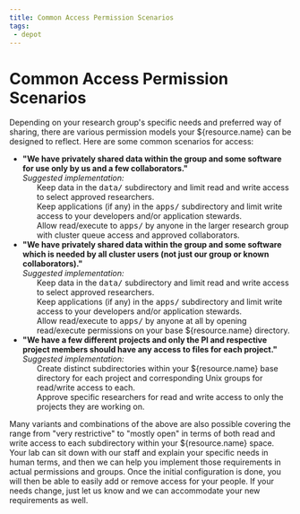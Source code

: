 ```yaml
---
title: Common Access Permission Scenarios
tags:
 - depot
---
```


# Common Access Permission Scenarios

Depending on your research group's specific needs and preferred way of sharing, there are various permission models your ${resource.name} can be designed to reflect.  Here are some common scenarios for access:

<ul>
 <li>
 <strong>"We have privately shared data within the group and some software for use only by us and a few collaborators."</strong><br />
 <em>Suggested implementation:</em><br />
 <div style="padding-left: 1.8em;">
 Keep data in the <kbd>data/</kbd> subdirectory and limit read and write access to select approved researchers.<br />
 Keep applications (if any) in the <kbd>apps/</kbd> subdirectory and limit write access to your developers and/or application stewards.<br />
 Allow read/execute to <kbd>apps/</kbd> by anyone in the larger research group with cluster queue access and approved collaborators.
 </div>
 </li>
 <li>
 <strong>"We have privately shared data within the group and some software which is needed by all cluster users (not just our group or known collaborators)."</strong><br />
 <em>Suggested implementation:</em><br />
 <div style="padding-left: 1.8em;">
 Keep data in the <kbd>data/</kbd> subdirectory and limit read and write access to select approved researchers.<br />
 Keep applications (if any) in the <kbd>apps/</kbd> subdirectory and limit write access to your developers and/or application stewards.<br />
 Allow read/execute to <kbd>apps/</kbd> by anyone at all by opening read/execute permissions on your base ${resource.name} directory.
 </div>
 </li>
 <li>
 <strong>"We have a few different projects and only the PI and respective project members should have any access to files for each project."</strong><br />
 <em>Suggested implementation:</em><br />
 <div style="padding-left: 1.8em;">
 Create distinct subdirectories within your ${resource.name} base directory for each project and corresponding Unix groups for read/write access to each.<br />
 Approve specific researchers for read and write access to only the projects they are working on.
 </div>
 </li>
</ul>
 <p>
 Many variants and combinations of the above are also possible covering the range from "very restrictive" to "mostly open" in terms of both read and write access to each subdirectory within your ${resource.name} space.  Your lab can sit down with our staff and explain your specific needs in human terms, and then we can help you implement those requirements in actual permissions and groups.  Once the initial configuration is done, you will then be able to easily add or remove access for your people.  If your needs change, just let us know and we can accommodate your new requirements as well.
